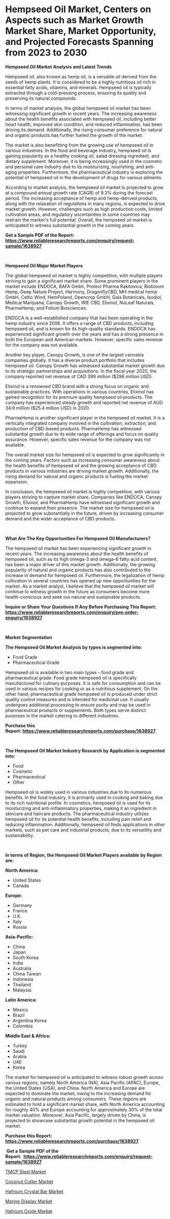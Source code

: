 <p><h1>Hempseed Oil Market, Centers on Aspects such as Market Growth Market Share, Market Opportunity, and Projected Forecasts Spanning from 2023 to 2030</h1></p><p><strong>Hempseed Oil Market Analysis and Latest Trends</strong></p>
<p><p>Hempseed oil, also known as hemp oil, is a versatile oil derived from the seeds of hemp plants. It is considered to be a highly nutritious oil rich in essential fatty acids, vitamins, and minerals. Hempseed oil is typically extracted through a cold-pressing process, ensuring its quality and preserving its natural compounds.</p><p>In terms of market analysis, the global hempseed oil market has been witnessing significant growth in recent years. The increasing awareness about the health benefits associated with hempseed oil, including better heart health, improved skin condition, and reduced inflammation, has been driving its demand. Additionally, the rising consumer preference for natural and organic products has further fueled the growth of the market.</p><p>The market is also benefitting from the growing use of hempseed oil in various industries. In the food and beverage industry, hempseed oil is gaining popularity as a healthy cooking oil, salad dressing ingredient, and dietary supplement. Moreover, it is being increasingly used in the cosmetic and personal care industry due to its moisturizing, nourishing, and anti-aging properties. Furthermore, the pharmaceutical industry is exploring the potential of hempseed oil in the development of drugs for various ailments.</p><p>According to market analysis, the hempseed oil market is projected to grow at a compound annual growth rate (CAGR) of 9.3% during the forecast period. The increasing acceptance of hemp and hemp-derived products, along with the relaxation of regulations in many regions, is expected to drive market growth. However, challenges such as high production costs, limited cultivation areas, and regulatory uncertainties in some countries may restrain the market's full potential. Overall, the hempseed oil market is anticipated to witness substantial growth in the coming years.</p></p>
<p><strong>Get a Sample PDF of the Report:&nbsp; <a href="https://www.reliableresearchreports.com/enquiry/request-sample/1638927">https://www.reliableresearchreports.com/enquiry/request-sample/1638927</a></strong></p>
<p>&nbsp;</p>
<p><strong>Hempseed Oil Major Market Players</strong></p>
<p><p>The global hempseed oil market is highly competitive, with multiple players striving to gain a significant market share. Some prominent players in the market include ENDOCA, BAFA Gmbh, Protect Pharma Rakitovica, Biobloom Hemp, Deep Nature Project, Harmony, DragonflyCBD, MH medical hemp GmbH, Celtic Wind, HemPoland, Opencrop GmbH, Gaia Botanicals, Isodiol, Medical Marijuana, Canopy Growth, IRIE CBD, Elixinol, NuLeaf Naturals, PharmaHemp, and Folium Biosciences.</p><p>ENDOCA is a well-established company that has been operating in the hemp industry since 2006. It offers a range of CBD products, including hempseed oil, and is known for its high-quality standards. ENDOCA has experienced significant growth over the years and has a strong presence in both the European and American markets. However, specific sales revenue for the company was not available.</p><p>Another key player, Canopy Growth, is one of the largest cannabis companies globally. It has a diverse product portfolio that includes hempseed oil. Canopy Growth has witnessed substantial market growth due to its strategic partnerships and acquisitions. In the fiscal year 2020, the company reported net revenue of CAD 399 million ($296 million USD).</p><p>Elixinol is a renowned CBD brand with a strong focus on organic and sustainable practices. With operations in various countries, Elixinol has gained recognition for its premium quality hempseed oil products. The company has experienced steady growth and reported net revenue of AUD 34.9 million ($25.4 million USD) in 2020.</p><p>PharmaHemp is another significant player in the hempseed oil market. It is a vertically integrated company involved in the cultivation, extraction, and production of CBD-based products. PharmaHemp has witnessed substantial growth due to its wide range of offerings and focus on quality assurance. However, specific sales revenue for the company was not available.</p><p>The overall market size for hempseed oil is expected to grow significantly in the coming years. Factors such as increasing consumer awareness about the health benefits of hempseed oil and the growing acceptance of CBD products in various industries are driving market growth. Additionally, the rising demand for natural and organic products is fueling the market expansion.</p><p>In conclusion, the hempseed oil market is highly competitive, with various players striving to capture market share. Companies like ENDOCA, Canopy Growth, Elixinol, and PharmaHemp have witnessed significant growth and continue to expand their presence. The market size for hempseed oil is projected to grow substantially in the future, driven by increasing consumer demand and the wider acceptance of CBD products.</p></p>
<p>&nbsp;</p>
<p><strong>What Are The Key Opportunities For Hempseed Oil Manufacturers?</strong></p>
<p><p>The hempseed oil market has been experiencing significant growth in recent years. The increasing awareness about the health benefits of hempseed oil, such as its high omega-3 and omega-6 fatty acid content, has been a major driver of this market growth. Additionally, the growing popularity of natural and organic products has also contributed to the increase in demand for hempseed oil. Furthermore, the legalization of hemp cultivation in several countries has opened up new opportunities for the market. As a market analyst, I believe that the hempseed oil market will continue to witness growth in the future as consumers become more health-conscious and seek out natural and sustainable products.</p></p>
<p><strong>Inquire or Share Your Questions If Any Before Purchasing This Report: <a href="https://www.reliableresearchreports.com/enquiry/pre-order-enquiry/1638927">https://www.reliableresearchreports.com/enquiry/pre-order-enquiry/1638927</a></strong></p>
<p>&nbsp;</p>
<p><strong>Market Segmentation</strong></p>
<p><strong>The Hempseed Oil Market Analysis by types is segmented into:</strong></p>
<p><ul><li>Food Grade</li><li>Pharmaceutical Grade</li></ul></p>
<p><p>Hempseed oil is available in two main types – food grade and pharmaceutical grade. Food grade hempseed oil is specifically manufactured for culinary purposes. It is safe for consumption and can be used in various recipes for cooking or as a nutritious supplement. On the other hand, pharmaceutical grade hempseed oil is produced under strict quality control measures and is intended for medicinal use. It usually undergoes additional processing to ensure purity and may be used in pharmaceutical products or supplements. Both types serve distinct purposes in the market catering to different industries.</p></p>
<p><strong>Purchase this Report:&nbsp;<a href="https://www.reliableresearchreports.com/purchase/1638927">https://www.reliableresearchreports.com/purchase/1638927</a></strong></p>
<p>&nbsp;</p>
<p><strong>The Hempseed Oil Market Industry Research by Application is segmented into:</strong></p>
<p><ul><li>Food</li><li>Cosmetic</li><li>Pharmaceutical</li><li>Other</li></ul></p>
<p><p>Hempseed oil is widely used in various industries due to its numerous benefits. In the food industry, it is primarily used in cooking and baking due to its rich nutritional profile. In cosmetics, hempseed oil is used for its moisturizing and anti-inflammatory properties, making it an ingredient in skincare and haircare products. The pharmaceutical industry utilizes hempseed oil for its potential health benefits, including pain relief and reducing inflammation. Additionally, hempseed oil finds applications in other markets, such as pet care and industrial products, due to its versatility and sustainability.</p></p>
<p>&nbsp;</p>
<p><strong>In terms of Region, the Hempseed Oil Market Players available by Region are:</strong></p>
<p>
    <p> <strong> North America: </strong>
        <ul>
            <li>United States</li>
            <li>Canada</li>
        </ul>
        </p> 
    <p> <strong> Europe: </strong>
        <ul>
            <li>Germany</li>
            <li>France</li>
            <li>U.K.</li>
            <li>Italy</li>
            <li>Russia</li>
        </ul>
        </p> 
    <p> <strong> Asia-Pacific: </strong>
        <ul>
            <li>China</li>
            <li>Japan</li>
            <li>South Korea</li>
            <li>India</li>
            <li>Australia</li>
            <li>China Taiwan</li>
            <li>Indonesia</li>
            <li>Thailand</li>
            <li>Malaysia</li>
        </ul>
        </p> 
    <p> <strong> Latin America: </strong>
        <ul>
            <li>Mexico</li>
            <li>Brazil</li>
            <li>Argentina Korea</li>
            <li>Colombia</li>
        </ul>
        </p> 
    <p> <strong> Middle East & Africa: </strong>
        <ul>
            <li>Turkey</li>
            <li>Saudi</li>
            <li>Arabia</li>
            <li>UAE</li>
            <li>Korea</li>
        </ul>
    </p>
    </p>
<p><p>The market for hempseed oil is anticipated to witness robust growth across various regions, namely North America (NA), Asia Pacific (APAC), Europe, the United States (USA), and China. North America and Europe are expected to dominate the market, owing to the increasing demand for organic and natural products among consumers. These regions are estimated to hold a significant market share, with North America accounting for roughly 40% and Europe accounting for approximately 30% of the total market valuation. Moreover, Asia Pacific, largely driven by China, is projected to showcase substantial growth potential in the hempseed oil market.</p></p>
<p><strong>Purchase this Report: <a href="https://www.reliableresearchreports.com/purchase/1638927">https://www.reliableresearchreports.com/purchase/1638927</a></strong></p>
<p>&nbsp;<strong>Get a Sample PDF of the Report:&nbsp;&nbsp;<a href="https://www.reliableresearchreports.com/enquiry/request-sample/1638927">https://www.reliableresearchreports.com/enquiry/request-sample/1638927</a></strong></p>
<p><strong></strong></p>
<p><p><a href="https://medium.com/@holliswelch2023/tmcp-steel-nbsp-market-focuses-on-market-share-size-and-projected-forecast-till-2030-10a1a41b84b4">TMCP Steel Market</a></p><p><a href="https://medium.com/@vilmalittel/coconut-cutter-market-analysis-and-sze-forecasted-for-period-from-2023-to-2030-c113e2217d38">Coconut Cutter Market</a></p><p><a href="https://github.com/gshchiplitsov/Market-Research-Report-List-1/blob/main/hafnium-crystal-bar-market.md">Hafnium Crystal Bar Market</a></p><p><a href="https://medium.com/@jalenmurphy48/analyzing-marine-display-market-global-industry-perspective-and-forecast-2023-to-2030-5b46a90a7c10">Marine Display Market</a></p><p><a href="https://github.com/ambrozg/Market-Research-Report-List-1/blob/main/hafnium-oxide-market.md">Hafnium Oxide Market</a></p></p>